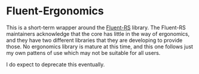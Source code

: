 # Fluent-Ergonomics

This is a short-term wrapper around the [Fluent-RS](https://github.com/projectfluent/fluent-rs) library. The Fluent-RS maintainers acknowledge that the core has little in the way of ergonomics, and they have two different libraries that they are developing to provide those. No ergonomics library is mature at this time, and this one follows just my own pattens of use which may not be suitable for all users.

I do expect to deprecate this eventually.

